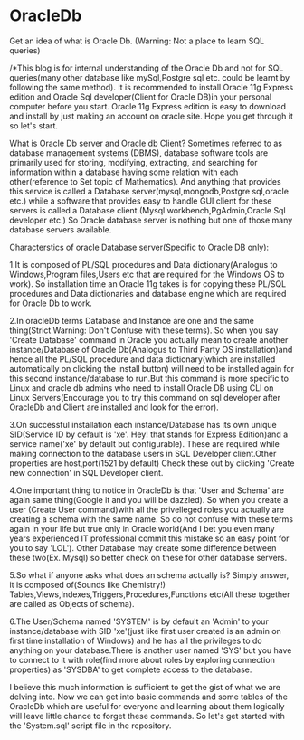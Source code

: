 # OracleDb
Get an idea of what is Oracle Db. (Warning: Not a place to learn SQL queries)

/*This blog is for internal understanding of the Oracle Db and not for SQL queries(many other database like mySql,Postgre sql etc.
could be learnt by following the same method).
It is recommended to install Oracle 11g Express edition and Oracle Sql developer(Client for Oracle DB)in your personal computer 
before you start. Oracle 11g Express edition is easy to download and install by just making an account on oracle site. Hope you get through it so let's start.

What is Oracle Db server and Oracle db Client?
Sometimes referred to as database management systems (DBMS), database software tools are primarily used for storing, modifying, extracting, and 
searching for information within a database having some relation with each other(reference to Set topic of Mathematics). 
And anything that provides this service is called a Database server(mysql,mongodb,Postgre sql,oracle etc.) while a software that provides easy 
to handle GUI client for these servers is called a Database client.(Mysql workbench,PgAdmin,Oracle Sql developer etc.)
So Oracle database server is nothing but one of those many database servers available.

Characterstics of oracle Database server(Specific to Oracle DB only):

1.It is composed of PL/SQL procedures and Data dictionary(Analogus to Windows,Program files,Users etc that are required for the Windows OS to work). 
So installation time an Oracle 11g takes is for copying these PL/SQL procedures and Data dictionaries and database engine
which are required for Oracle Db to work.

2.In oracleDb terms Database and Instance are one and the same thing(Strict Warning: Don't Confuse with these terms).
So when you say 'Create Database' command in Oracle you actually mean to create another instance/Database of Oracle Db(Analogus to Third Party OS installation)and hence all the PL/SQL procedure and data dictionary(which are installed automatically on clicking the install button) will need to be installed again for this second instance/database to run.But this command is more specific to Linux and oracle db admins who need to install Oracle DB using CLI on Linux Servers(Encourage you to try this command on sql developer after OracleDb and Client are installed and look for the error).

3.On successful installation each instance/Database has its own unique SID(Service ID by default is 'xe'. Hey! that stands for Express Edition)and a service name('xe' by default but configurable).
These are required while making connection to the database users in SQL Developer client.Other properties are host,port(1521 by default)
Check these out by clicking 'Create new connection' in SQL Developer client.

4.One important thing to notice in OracleDb is that 'User and Schema' are again same thing(Google it and you will be dazzled).
So when you create a user (Create User command)with all the privelleged roles you actually are creating a schema with the same name.
So do not confuse with these terms again in your life but true only in Oracle world(And I bet you even many years
experienced IT professional commit this mistake so an easy point for you to say 'LOL').
Other Database may create some difference between these two(Ex. Mysql) so better check on these for other database servers.

5.So what if anyone asks what does an schema actually is? Simply answer, it is composed of(Sounds like Chemistry!) Tables,Views,Indexes,Triggers,Procedures,Functions etc(All these together are called as Objects of schema).

6.The User/Schema named 'SYSTEM' is by default an 'Admin' to your instance/database with SID 'xe'(just like first user created is an admin on first time installation of Windows) and he has all the privileges to do anything on your database.There is another user named 'SYS' but you have to connect to it with role(find more about roles by exploring connection properties) as 'SYSDBA' to get complete access to the database.

I believe this much information is sufficient to get the gist of what we are delving into. Now we can get into basic commands and some tables of the OracleDb which are useful for everyone and learning about them logically will leave little chance to forget these commands.
So let's get started with the 'System.sql' script file in the repository.
